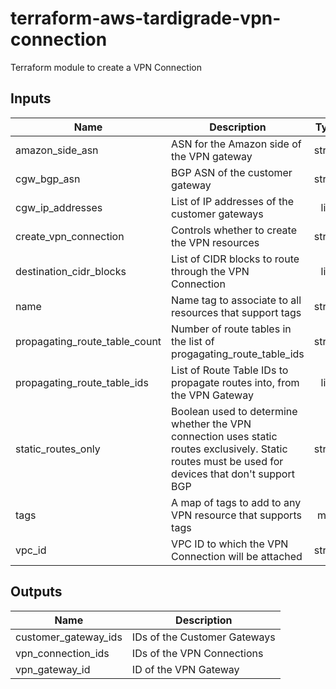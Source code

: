 # terraform-aws-tardigrade-vpn-connection

Terraform module to create a VPN Connection

## Inputs

| Name | Description | Type | Default | Required |
|------|-------------|:----:|:-----:|:-----:|
| amazon\_side\_asn | ASN for the Amazon side of the VPN gateway | string | `"64512"` | no |
| cgw\_bgp\_asn | BGP ASN of the customer gateway | string | `""` | no |
| cgw\_ip\_addresses | List of IP addresses of the customer gateways | list | `<list>` | no |
| create\_vpn\_connection | Controls whether to create the VPN resources | string | `"true"` | no |
| destination\_cidr\_blocks | List of CIDR blocks to route through the VPN Connection | list | `<list>` | no |
| name | Name tag to associate to all resources that support tags | string | `""` | no |
| propagating\_route\_table\_count | Number of route tables in the list of progagating_route_table_ids | string | `"0"` | no |
| propagating\_route\_table\_ids | List of Route Table IDs to propagate routes into, from the VPN Gateway | list | `<list>` | no |
| static\_routes\_only | Boolean used to determine whether the VPN connection uses static routes exclusively. Static routes must be used for devices that don't support BGP | string | `"false"` | no |
| tags | A map of tags to add to any VPN resource that supports tags | map | `<map>` | no |
| vpc\_id | VPC ID to which the VPN Connection will be attached | string | `""` | no |

## Outputs

| Name | Description |
|------|-------------|
| customer\_gateway\_ids | IDs of the Customer Gateways |
| vpn\_connection\_ids | IDs of the VPN Connections |
| vpn\_gateway\_id | ID of the VPN Gateway |

